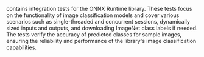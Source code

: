 contains integration tests for the ONNX Runtime library. These tests focus on the functionality of image classification models and cover various scenarios such as single-threaded and concurrent sessions, dynamically sized inputs and outputs, and downloading ImageNet class labels if needed. The tests verify the accuracy of predicted classes for sample images, ensuring the reliability and performance of the library's image classification capabilities.